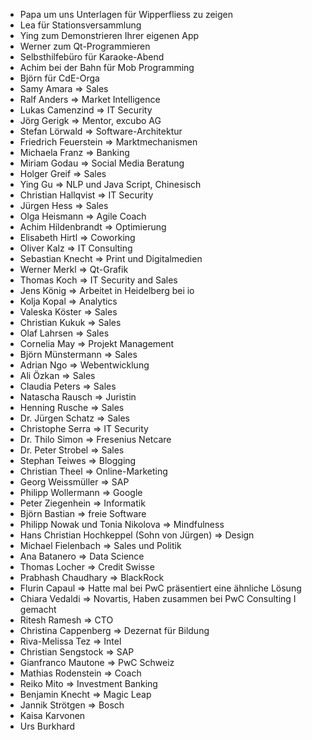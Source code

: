 - Papa um uns Unterlagen für Wipperfliess zu zeigen
- Lea für Stationsversammlung
- Ying zum Demonstrieren Ihrer eigenen App
- Werner zum Qt-Programmieren
- Selbsthilfebüro für Karaoke-Abend
- Achim bei der Bahn für Mob Programming
- Björn für CdE-Orga
- Samy Amara => Sales
- Ralf Anders => Market Intelligence
- Lukas Camenzind => IT Security
- Jörg Gerigk => Mentor, excubo AG
- Stefan Lörwald => Software-Architektur
- Friedrich Feuerstein => Marktmechanismen
- Michaela Franz => Banking
- Miriam Godau => Social Media Beratung
- Holger Greif => Sales
- Ying Gu => NLP und Java Script, Chinesisch
- Christian Hallqvist => IT Security
- Jürgen Hess => Sales
- Olga Heismann => Agile Coach
- Achim Hildenbrandt => Optimierung
- Elisabeth Hirtl => Coworking
- Oliver Kalz => IT Consulting
- Sebastian Knecht => Print und Digitalmedien
- Werner Merkl => Qt-Grafik
- Thomas Koch => IT Security and Sales
- Jens König => Arbeitet in Heidelberg bei io
- Kolja Kopal => Analytics
- Valeska Köster => Sales
- Christian Kukuk => Sales
- Olaf Lahrsen => Sales
- Cornelia May => Projekt Management
- Björn Münstermann => Sales
- Adrian Ngo => Webentwicklung
- Ali Özkan => Sales
- Claudia Peters => Sales
- Natascha Rausch => Juristin
- Henning Rusche => Sales
- Dr. Jürgen Schatz => Sales
- Christophe Serra => IT Security
- Dr. Thilo Simon => Fresenius Netcare
- Dr. Peter Strobel => Sales
- Stephan Teiwes => Blogging
- Christian Theel => Online-Marketing
- Georg Weissmüller => SAP
- Philipp Wollermann => Google
- Peter Ziegenhein => Informatik
- Björn Bastian => freie Software
- Philipp Nowak und Tonia Nikolova => Mindfulness
- Hans Christian Hochkeppel (Sohn von Jürgen) => Design
- Michael Fielenbach => Sales und Politik
- Ana Batanero => Data Science
- Thomas Locher => Credit Swisse
- Prabhash Chaudhary => BlackRock
- Flurin Capaul => Hatte mal bei PwC präsentiert eine ähnliche Lösung
- Chiara Vedaldi => Novartis, Haben zusammen bei PwC Consulting I gemacht
- Ritesh Ramesh => CTO
- Christina Cappenberg => Dezernat für Bildung
- Riva-Melissa Tez => Intel
- Christian Sengstock => SAP
- Gianfranco Mautone => PwC Schweiz
- Mathias Rodenstein => Coach
- Reiko Mito => Investment Banking
- Benjamin Knecht => Magic Leap
- Jannik Strötgen => Bosch
- Kaisa Karvonen
- Urs Burkhard